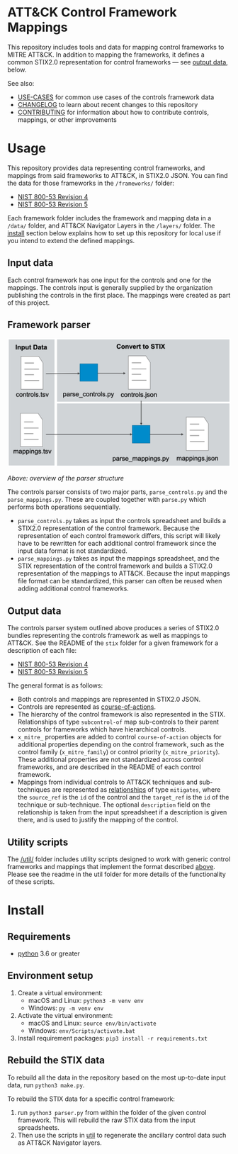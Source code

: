 # ATT&CK Control Framework Mappings
This repository includes tools and data for mapping control frameworks to MITRE ATT&amp;CK. In addition to mapping the frameworks, it defines a common STIX2.0 representation for control frameworks &mdash; see [output data](#output-data), below.

See also:
- [USE-CASES](USE-CASES.md) for common use cases of the controls framework data
- [CHANGELOG](CHANGELOG.md) to learn about recent changes to this repository
- [CONTRIBUTING](CONTRIBUTING.md) for information about how to contribute controls, mappings, or other improvements

# Usage

This repository provides data representing control frameworks, and mappings from said frameworks to ATT&CK, in STIX2.0 JSON. You can find the data for those frameworks in the `/frameworks/` folder:
- [NIST 800-53 Revision 4](frameworks/nist800-53-r4/)
- [NIST 800-53 Revision 5](frameworks/nist800-53-r5/)

Each framework folder includes the framework and mapping data in a `/data/` folder, and ATT&CK Navigator Layers in the `/layers/` folder. The [install](#install) section below explains how to set up this repository for local use if you intend to extend the defined mappings.


## Input data
Each control framework has one input for the controls and one for the mappings. The controls input is generally supplied by the organization publishing the controls in the first place. The mappings were created as part of this project. 

## Framework parser

<img src="docs/parser_overview.png" width="720px">

*Above: overview of the parser structure*

The controls parser consists of two major parts, `parse_controls.py` and the `parse_mappings.py`. These are coupled together with `parse.py` which performs both operations sequentially. 
- `parse_controls.py` takes as input the controls spreadsheet and builds a STIX2.0 representation of the control framework. Because the representation of each control framework differs, this script will likely have to be rewritten for each additional control framework since the input data format is not standardized.
- `parse_mappings.py` takes as input the mappings spreadsheet, and the STIX representation of the control framework and builds a STIX2.0 representation of the mappings to ATT&CK. Because the input mappings file format can be standardized, this parser can often be reused when adding additional control frameworks.

## Output data

The controls parser system outlined above produces a series of STIX2.0 bundles representing the controls framework as well as mappings to ATT&CK. See the README of the `stix` folder for a given framework for a description of each file:
- [NIST 800-53 Revision 4](frameworks/nist800-53-r4/stix/)
- [NIST 800-53 Revision 5](frameworks/nist800-53-r5/stix/)

The general format is as follows:
- Both controls and mappings are represented in STIX2.0 JSON.
- Controls are represented as [course-of-actions](https://docs.oasis-open.org/cti/stix/v2.0/csprd01/part2-stix-objects/stix-v2.0-csprd01-part2-stix-objects.html#_Toc476230929).
- The hierarchy of the control framework is also represented in the STIX. Relationships of type `subcontrol-of` map sub-controls to their parent controls for frameworks which have hierarchical controls. 
- `x_mitre_` properties are added to control `course-of-action` objects for additional properties depending on the control framework, such as the control family (`x_mitre_family`) or control priority (`x_mitre_priority`). These additional properties are not standardized across control frameworks, and are described in the README of each control framework.
- Mappings from individual controls to ATT&CK techniques and sub-techniques are represented as [relationships](https://docs.oasis-open.org/cti/stix/v2.0/csprd01/part2-stix-objects/stix-v2.0-csprd01-part2-stix-objects.html#_Toc476230970) of type `mitigates`, where the `source_ref` is the `id` of the control and the `target_ref` is the `id` of the technique or sub-technique. The optional `description` field on the relationship is taken from the input spreadsheet if a description is given there, and is used to justify the mapping of the control.

## Utility scripts

The [/util/](util/) folder includes utility scripts designed to work with generic control frameworks and mappings that implement the format described [above](#output-data). Please see the readme in the util folder for more details of the functionality of these scripts.

# Install
## Requirements

- [python](https://www.python.org/) 3.6 or greater

## Environment setup

1. Create a virtual environment: 
    - macOS and Linux: `python3 -m venv env`
    - Windows: `py -m venv env`
2. Activate the virtual environment: 
    - macOS and Linux: `source env/bin/activate`
    - Windows: `env/Scripts/activate.bat`
3. Install requirement packages: `pip3 install -r requirements.txt`

## Rebuild the STIX data

To rebuild all the data in the repository based on the most up-to-date input data, run `python3 make.py`.

To rebuild the STIX data for a specific control framework:
1. run `python3 parser.py` from within the folder of the given control framework. This will rebuild the raw STIX data from the input spreadsheets.
2. Then use the scripts in [util](util/) to regenerate the ancillary control data such as ATT&CK Navigator layers.
